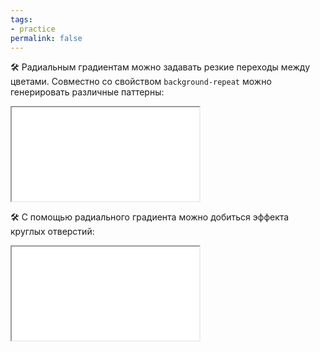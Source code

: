 ```yaml
---
tags:
- practice
permalink: false
---
```


🛠 Радиальным градиентам можно задавать резкие переходы между цветами. Совместно со свойством `background-repeat` можно генерировать различные паттерны:

<iframe title="Pattern gradient background" src="demos/gradient-pattern.html"></iframe>

🛠 С помощью радиального градиента можно добиться эффекта круглых отверстий:

<iframe title="Gradient holes" src="demos/gradient-pattern.html"></iframe>
